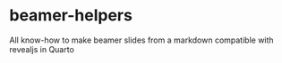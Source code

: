 # beamer-helpers
All know-how to make beamer slides from a markdown compatible with revealjs in Quarto
